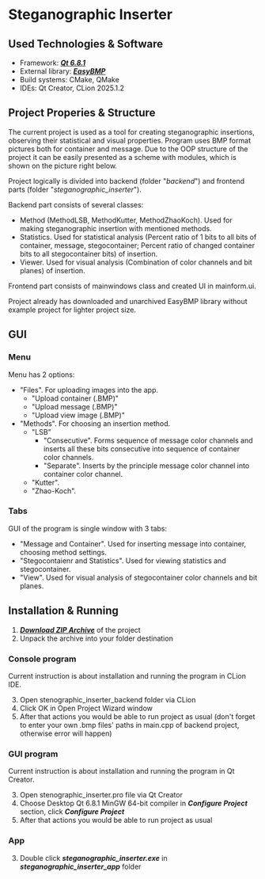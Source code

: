 # Steganographic Inserter


## Used Technologies & Software
- Framework: [***Qt 6.8.1***](https://www.qt.io/ "Visit Qt framework webpage")
- External library: [***EasyBMP***](https://easybmp.sourceforge.net/ "Visit library webpage")
- Build systems: CMake, QMake
- IDEs: Qt Creator, CLion 2025.1.2


## Project Properies & Structure
The current project is used as a tool for creating steganographic insertions, observing their statistical and visual properties.
Program uses BMP format pictures both for container and message.
Due to the OOP structure of the project it can be easily presented as a scheme with modules, which is shown on the picture right below.

Project logically is divided into backend (folder "_backend_") and frontend parts (folder "_steganographic_inserter_").

Backend part consists of several classes:
- Method (MethodLSB, MethodKutter, MethodZhaoKoch). Used for making steganographic insertion with mentioned methods.
- Statistics. Used for statistical analysis (Percent ratio of 1 bits to all bits of container, message, stegocontainer; Percent ratio of changed container bits to all stegocontainer bits) of insertion.
- Viewer. Used for visual analysis (Combination of color channels and bit planes) of insertion.

Frontend part consists of mainwindows class and created UI in mainform.ui.

Project already has downloaded and unarchived EasyBMP library without example project for lighter project size.

## GUI

### Menu

Menu has 2 options:
- "Files". For uploading images into the app.
  - "Upload container (.BMP)"
  - "Upload message (.BMP)"
  - "Upload view image (.BMP)"
- "Methods". For choosing an insertion method.
  - "LSB"
    - "Consecutive". Forms sequence of message color channels and inserts all these bits consecutive into sequence of container color channels.
    - "Separate". Inserts by the principle message color channel into container color channel.
  - "Kutter".
  - "Zhao-Koch".

### Tabs

GUI of the program is single window with 3 tabs:
- "Message and Container". Used for inserting message into container, choosing method settings.
- "Stegocontaienr and Statistics". Used for viewing statistics and stegocontainer.
- "View". Used for visual analysis of stegocontainer color channels and bit planes.

## Installation & Running

1. [***Download ZIP Archive***](https://github.com/kuksarnlav/stenographic_inserter/archive/refs/heads/main.zip "Download stenographic inserter") of the project
2. Unpack the archive into your folder destination

### Console program

Current instruction is about installation and running the program in CLion IDE.

3. Open stenographic_inserter_backend folder via CLion
4. Click OK in Open Project Wizard window
5. After that actions you would be able to run project as usual (don't forget to enter your own .bmp files' paths in main.cpp of backend project, otherwise error will happen)

### GUI program

Current instruction is about installation and running the program in Qt Creator.

3. Open stenographic_inserter.pro file via Qt Creator
4. Choose Desktop Qt 6.8.1 MinGW 64-bit compiler in ***Configure Project*** section, click ***Configure Project***
5. After that actions you would be able to run project as usual

### App

3. Double click ***steganographic_inserter.exe*** in ***steganographic_inserter_app*** folder
